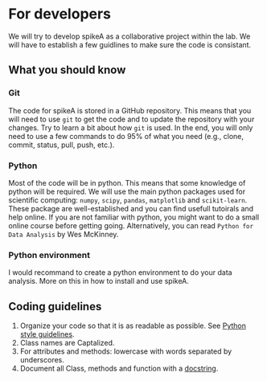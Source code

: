 # For developers

We will try to develop spikeA as a collaborative project within the lab. We will have to establish a few guidlines to make sure the code is consistant.


## What you should know

### Git

The code for spikeA is stored in a GitHub repository. 
This means that you will need to use `git` to get the code and to update the repository with your changes. 
Try to learn a bit about how `git` is used. In the end, you will only need to use a few commands to do 95% of what you need (e.g., clone, commit, status, pull, push, etc.).

### Python

Most of the code will be in python. This means that some knowledge of python will be required. 
We will use the main python packages used for scientific computing: `numpy`, `scipy`, `pandas`, `matplotlib` and `scikit-learn`. 
These package are well-established and you can find usefull tutoirals and help online.
If you are not familiar with python, you might want to do a small online course before getting going.
Alternatively, you can read `Python for Data Analysis` by Wes McKinney.

### Python environment

I would recommand to create a python environment to do your data analysis. More on this in how to install and use spikeA.

## Coding guidelines

1. Organize your code so that it is as readable as possible. See [Python style guidelines](https://www.python.org/dev/peps/pep-0008/).
2. Class names are Captalized.
3. For attributes and methods: lowercase with words separated by underscores.
4. Document all Class, methods and function with a [docstring](https://www.python.org/dev/peps/pep-0257/).



